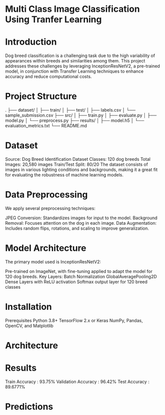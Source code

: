 # Multi Class Image Classification Using Tranfer Learning
# Introduction
Dog breed classification is a challenging task due to the high variability of appearances within breeds and similarities among them. This project addresses these challenges by leveraging InceptionResNetV2, a pre-trained model, in conjunction with Transfer Learning techniques to enhance accuracy and reduce computational costs.
# Project Structure
.
├── dataset/
│   ├── train/
│   ├── test/
│   ├── labels.csv
│   └── sample_submission.csv
├── src/
│   ├── train.py
│   ├── evaluate.py
│   ├── model.py
│   └── preprocess.py
├── results/
│   ├── model.h5
│   └── evaluation_metrics.txt
└── README.md
# Dataset
Source: Dog Breed Identification Dataset
Classes: 120 dog breeds
Total Images: 20,580 images
Train/Test Split: 80/20
The dataset consists of images in various lighting conditions and backgrounds, making it a great fit for evaluating the robustness of machine learning models.

# Data Preprocessing
We apply several preprocessing techniques:

JPEG Conversion: Standardizes images for input to the model.
Background Removal: Focuses attention on the dog in each image.
Data Augmentation: Includes random flips, rotations, and scaling to improve generalization.

# Model Architecture
The primary model used is InceptionResNetV2:

Pre-trained on ImageNet, with fine-tuning applied to adapt the model for 120 dog breeds.
Key Layers:
Batch Normalization
GlobalAveragePooling2D
Dense Layers with ReLU activation
Softmax output layer for 120 breed classes
# Installation
Prerequisites
Python 3.8+
TensorFlow 2.x or Keras
NumPy, Pandas, OpenCV, and Matplotlib
# Architecture
# Results
Train Accuracy : 93.75%
Validation Accuracy : 96.42%
Test Accuracy : 89.6771%
# Predictions

